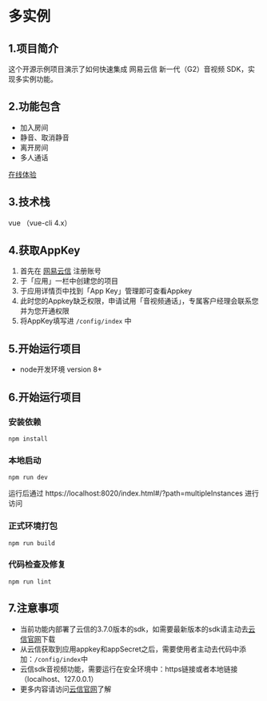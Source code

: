 # 多实例

## 1.项目简介
这个开源示例项目演示了如何快速集成 网易云信 新一代（G2）音视频 SDK，实现多实例功能。

## 2.功能包含

- 加入房间
- 静音、取消静音
- 离开房间
- 多人通话

[在线体验](https://app.yunxin.163.com/webdemo/g2web/index.html#/?path=multipleInstances)

## 3.技术栈
vue （vue-cli 4.x）

## 4.获取AppKey

1. 首先在 [网易云信](https://id.163yun.com/register?h=media&t=media&clueFrom=nim&from=bdjjnim0035&referrer=https://app.yunxin.163.com/?clueFrom=nim&from=bdjjnim0035) 注册账号
2. 于「应用」一栏中创建您的项目
3. 于应用详情页中找到「App Key」管理即可查看Appkey
4. 此时您的Appkey缺乏权限，申请试用「音视频通话」，专属客户经理会联系您并为您开通权限
5. 将AppKey填写进 `/config/index` 中

## 5.开始运行项目
- node开发环境 version 8+


## 6.开始运行项目

### 安装依赖

```
npm install
```

### 本地启动

```
npm run dev
```

运行后通过 https://localhost:8020/index.html#/?path=multipleInstances 进行访问

### 正式环境打包

```
npm run build
```

### 代码检查及修复

```
npm run lint
```

## 7.注意事项

- 当前功能内部署了云信的3.7.0版本的sdk，如需要最新版本的sdk请主动去[云信官网](https://yunxin.163.com/)下载
- 从云信获取到应用appkey和appSecret之后，需要使用者主动去代码中添加：`/config/index`中
- 云信sdk音视频功能，需要运行在安全环境中：https链接或者本地链接（localhost、127.0.0.1）
- 更多内容请访问[云信官网](https://yunxin.163.com/)了解
